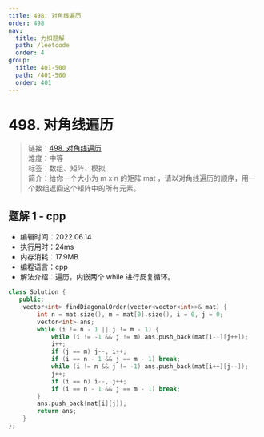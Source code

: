 ```yaml
---
title: 498. 对角线遍历
order: 498
nav:
  title: 力扣题解
  path: /leetcode
  order: 4
group:
  title: 401-500
  path: /401-500
  order: 401
---
```


# 498. 对角线遍历

> 链接：[498. 对角线遍历](https://leetcode.cn/problems/diagonal-traverse/)  
> 难度：中等  
> 标签：数组、矩阵、模拟  
> 简介：给你一个大小为 m x n 的矩阵 mat ，请以对角线遍历的顺序，用一个数组返回这个矩阵中的所有元素。

## 题解 1 - cpp

- 编辑时间：2022.06.14
- 执行用时：24ms
- 内存消耗：17.9MB
- 编程语言：cpp
- 解法介绍：遍历，内嵌两个 while 进行反复循环。

```cpp
class Solution {
   public:
    vector<int> findDiagonalOrder(vector<vector<int>>& mat) {
        int n = mat.size(), m = mat[0].size(), i = 0, j = 0;
        vector<int> ans;
        while (i != n - 1 || j != m - 1) {
            while (i != -1 && j != m) ans.push_back(mat[i--][j++]);
            i++;
            if (j == m) j--, i++;
            if (i == n - 1 && j == m - 1) break;
            while (i != n && j != -1) ans.push_back(mat[i++][j--]);
            j++;
            if (i == n) i--, j++;
            if (i == n - 1 && j == m - 1) break;
        }
        ans.push_back(mat[i][j]);
        return ans;
    }
};
```
